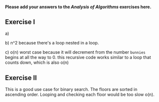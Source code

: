 #### Please add your answers to the ***Analysis of  Algorithms*** exercises here.

## Exercise I

a) 


b) n^2 because there's a loop nested in a loop.


c) o(n) worst case because it will decrement from the number `bunnies` begins at all the way to 0. this recursive code works similar to a loop that counts down, which is also o(n)

## Exercise II

This is a good use case for binary search. The floors are sorted in ascending order. Looping and checking each floor would be too slow o(n). 
